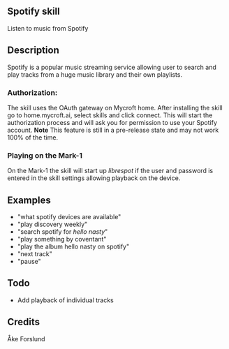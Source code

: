 ## Spotify skill
Listen to music from Spotify

## Description 
Spotify is a popular music streaming service allowing user to search and play tracks from a huge music library and their own playlists.

### Authorization:
The skill uses the OAuth gateway on Mycroft home. After installing the skill go to home.mycroft.ai, select skills and click connect. This will start the authorization process and will ask you for permission to use your Spotify account. **Note** This feature is still in a pre-release state and may not work 100% of the time.

### Playing on the Mark-1
On the Mark-1 the skill will start up *librespot* if the user and password is entered in the skill settings allowing playback on the device.

## Examples 
* "what spotify devices are available"
* "play discovery weekly"
* "search spotify for *hello nasty*"
* "play something by coventant"
* "play the album hello nasty on spotify"
* "next track"
* "pause"

## Todo
- Add playback of individual tracks

## Credits 
Åke Forslund
